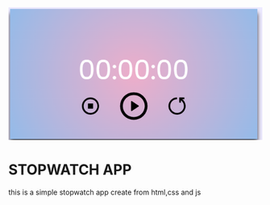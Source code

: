 ![alt text](./img/image.png)
# STOPWATCH APP 
this is a simple stopwatch app create from html,css and js
